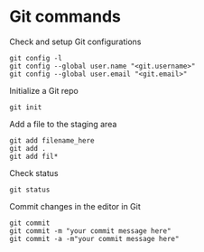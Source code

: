 # Git commands



Check and setup Git configurations

```
git config -l
git config --global user.name "<git.username>"
git config --global user.email "<git.email>"
```

Initialize a Git repo

```
git init
```


Add a file to the staging area
```
git add filename_here
git add .
git add fil*
```

Check status
```
git status
```

Commit changes in the editor in Git
```
git commit
git commit -m "your commit message here"
git commit -a -m"your commit message here"
```

